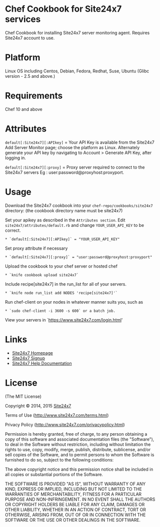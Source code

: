 Chef Cookbook for Site24x7 services
===========

Chef Cookbook for installing Site24x7 server monitoring agent.
Requires Site24x7 account to use. 


Platform
============

Linux OS including Centos, Debian, Fedora, Redhat, Suse, Ubuntu (Glibc version - 2.5 and above.)


Requirements
============

Chef 10 and above


Attributes
==========

`default[:Site24x7][:APIkey]` = Your API Key is available from the Site24x7 Add Server Monitor page; choose the platform as Linux. Alternately generate your API key by navigating to Account > Generate API Key, after logging in.

`default[:Site24x7][:proxy]` = Proxy server required to connect to the Site24x7 servers Eg : user:password@proxyhost:proxyport.


Usage
=====

 Download the Site24x7 cookbook into your `chef-repo/cookbooks/site24x7` directory: (the cookbook directory name must be site24x7)

 Set your apikey as described in the `Attributes section`. Edit `site24x7/attributes/default.rb` and change `YOUR_USER_API_KEY` to be correct.

	* `default[:Site24x7][:APIkey]` = "YOUR_USER_API_KEY"

 Set proxy attribute if necessary

	* `default[:Site24x7][:proxy]` = "user:password@proxyhost:proxyport"

 Upload the cookbook to your chef server or hosted chef

	* `knife cookbook upload site24x7`

 Include recipe[site24x7] in the run_list for all of your servers.

	* `knife node run_list add NODES 'recipe[site24x7]'`


 Run chef-client on your nodes in whatever manner suits you, such as

	* `sudo chef-client -i 3600 -s 600` or a batch job.

 View your servers in `https://www.site24x7.com/login.html'


Links
=====
* [Site24x7 Homepage](http://www.site24x7.com)
* [Site24x7 Signup](https://www.site24x7.com/signup.html?pack=5&l=en)
* [Site24x7 Help Documentation](help.site24x7.com)


License
=======

(The MIT License)

Copyright © 2014, 2015 [Site24x7](http://site24x7.com)

Terms of Use (http://www.site24x7.com/terms.html)

Privacy Policy (http://www.site24x7.com/privacypolicy.html)

Permission is hereby granted, free of charge, to any person obtaining a
copy of this software and associated documentation files (the "Software"),
to deal in the Software without restriction, including without
limitation the rights to use, copy, modify, merge, publish, distribute,
sublicense, and/or sell copies of the Software, and to permit persons
to whom the Software is furnished to do so, subject to the following conditions:

The above copyright notice and this permission notice shall be included
in all copies or substantial portions of the Software.

THE SOFTWARE IS PROVIDED "AS IS", WITHOUT WARRANTY OF ANY KIND, EXPRESS
OR IMPLIED, INCLUDING BUT NOT LIMITED TO THE WARRANTIES OF MERCHANTABILITY,
FITNESS FOR A PARTICULAR PURPOSE AND NON-INFRINGEMENT. IN NO EVENT SHALL
THE AUTHORS OR COPYRIGHT HOLDERS BE LIABLE FOR ANY CLAIM, DAMAGES OR
OTHER LIABILITY, WHETHER IN AN ACTION OF CONTRACT, TORT OR OTHERWISE,
ARISING FROM, OUT OF OR IN CONNECTION WITH THE SOFTWARE OR THE USE OR
OTHER DEALINGS IN THE SOFTWARE.



